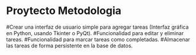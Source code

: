 # Proytecto Metodologia
#Crear una interfaz de usuario simple para agregar tareas (Interfaz gráfica en Python, usando Tkinter o PyQt).
#Funcionalidad para editar y eliminar tareas.
#Funcionalidad para marcar tareas como completadas.
#Almacenar las tareas de forma persistente en la base de datos.

